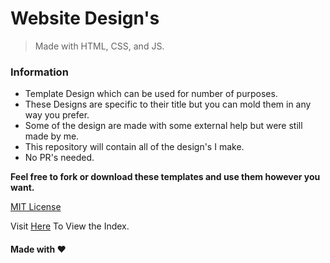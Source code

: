 # Website Design's
>Made with HTML, CSS, and JS.

### Information 

- Template Design which can be used for number of purposes. 
- These Designs are specific to their title but you can mold them in any way you prefer.
- Some of the design are made with some external help but were still made by me.
- This repository will contain all of the design's I make.
- No PR's needed.

**Feel free to fork or download these templates and use them however you want.**

[MIT License](/LICENSE)

Visit [Here](index.html) To View the Index.

#### Made with ♥


